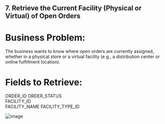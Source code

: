 ## 7. Retrieve the Current Facility (Physical or Virtual) of Open Orders
# Business Problem:
The business wants to know where open orders are currently assigned, whether in a physical store or a virtual facility (e.g., a distribution center or online fulfillment location).
# Fields to Retrieve:
ORDER_ID 
ORDER_STATUS    
FACILITY_ID  
FACILITY_NAME
FACILITY_TYPE_ID  

![image](https://github.com/user-attachments/assets/51f85576-50ab-448a-8986-7537ab5235ef)
